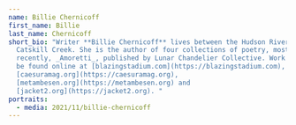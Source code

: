 ```yaml
---
name: Billie Chernicoff
first_name: Billie
last_name: Chernicoff
short_bio: "Writer **Billie Chernicoff** lives between the Hudson River and
  Catskill Creek. She is the author of four collections of poetry, most
  recently, _Amoretti_, published by Lunar Chandelier Collective. Work may also
  be found online at [blazingstadium.com](https://blazingstadium.com),
  [caesuramag.org](https://caesuramag.org),
  [metambesen.org](https://metambesen.org) and
  [jacket2.org](https://jacket2.org). "
portraits:
  - media: 2021/11/billie-chernicoff
---
```

